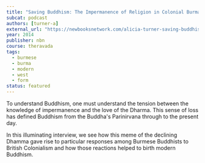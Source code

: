 ```yaml
---
title: "Saving Buddhism: The Impermanence of Religion in Colonial Burma"
subcat: podcast
authors: [turner-a]
external_url: "https://newbooksnetwork.com/alicia-turner-saving-buddhism-the-impermanence-of-religion-in-colonial-burma-u-hawaii-press-2014/"
year: 2014
publisher: nbn
course: theravada
tags:
  - burmese
  - burma
  - modern
  - west
  - form
status: featured
---
```


To understand Buddhism, one must understand the tension between the knowledge of impermanence and the love of the Dharma. This sense of loss has defined Buddhism from the Buddha's Parinirvana through to the present day. 

In this illuminating interview, we see how this meme of the declining Dhamma gave rise to particular responses among Burmese Buddhists to British Colonialism and how those reactions helped to birth modern Buddhism.
